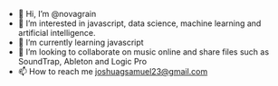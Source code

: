- 👋 Hi, I’m @novagrain
- 👀 I’m interested in javascript, data science, machine learning and artificial intelligence.
- 🌱 I’m currently learning javascript
- 💞️ I’m looking to collaborate on music online and share files such as SoundTrap, Ableton and Logic Pro
- 📫 How to reach me joshuagsamuel23@gmail.com

<!---
novagrain/novagrain is a ✨ special ✨ repository because its `README.md` (this file) appears on your GitHub profile.
You can click the Preview link to take a look at your changes.
--->
